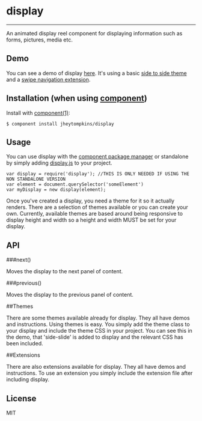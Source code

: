 # display
----

  An animated display reel component for displaying information such as forms, pictures, media etc.
  
## Demo

You can see a demo of display [here](http://jsfiddle.net/LJfkS/2/). It's using a basic [side to side theme]() and a [swipe navigation extension]().

## Installation (when using [component](http://component.io))

  Install with [component(1)](http://component.io):

    $ component install jheytompkins/display

## Usage

You can use display with the [component package manager]() or standalone by simply adding [display.js]() to your project.

	var display = require('display'); //THIS IS ONLY NEEDED IF USING THE NON STANDALONE VERSION
	var element = document.querySelector('someElement')
	var myDisplay = new display(element);

Once you've created a display, you need a theme for it so it actually renders. There are a selection of themes available or you can create your own. Currently, available themes are based around being responsive to display height and width so a height and width MUST be set for your display.

## API

###next()

Moves the display to the next panel of content.

###previous()

Moves the display to the previous panel of content.

##Themes

There are some themes available already for display. They all have demos and instructions. Using themes is easy. You simply add the theme class to your display and include the theme CSS in your project. You can see this in the demo, that 'side-slide' is added to display and the relevant CSS  has been included.

##Extensions

There are also extensions available for display. They all have demos and instructions. To use an extension you simply include the extension file after including display.

## License

  MIT
